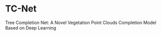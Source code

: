# TC-Net
Tree Completion Net: A Novel Vegetation Point Clouds Completion Model Based on Deep Learning
